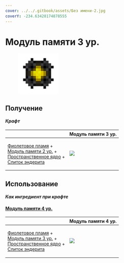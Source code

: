 ```yaml
---
cover: ../../.gitbook/assets/Без имени-2.jpg
coverY: -234.63428174878555
---
```


# Модуль памяти 3 ур.

<figure><img src="../../.gitbook/assets/1024k_128.png" alt=""><figcaption></figcaption></figure>

## Получение

#### _Крафт_

|                                                                                                                                                                                                                              | Модуль памяти 3 ур.                             |
| ---------------------------------------------------------------------------------------------------------------------------------------------------------------------------------------------------------------------------- | ----------------------------------------------- |
| <p><a href="purple_blaze.md">Фиолетовое пламя</a> +<br><a href="16384k_fluid.md">Модуль памяти 2 ур.</a> +<br><a href="spawner_seeker.md">Пространственное ядро</a> +<br><a href="enderite_ingot.md">Слиток эндерита</a></p> | ![](<../../.gitbook/assets/1024k\_128 (1).png>) |

## Использование

#### _Как ингредиент при крафте_

#### [Модуль памяти 4 ур.](65536k\_fluid.md)

|                                                                                                                                                                                                                       | Модуль памяти 4 ур.                                     |
| --------------------------------------------------------------------------------------------------------------------------------------------------------------------------------------------------------------------- | ------------------------------------------------------- |
| <p><a href="purple_blaze.md">Фиолетовое пламя</a> +<br><a href="1024k.md">Модуль памяти 3 ур.</a> +<br><a href="spawner_seeker.md">Пространственное ядро</a> +<br><a href="enderite_ingot.md">Слиток эндерита</a></p> | ![](<../../.gitbook/assets/65536k\_fluid\_128 (1).png>) |
